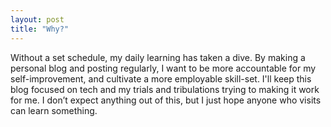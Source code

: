 ```yaml
---
layout: post
title: "Why?"
---
```


Without a set schedule, my daily learning has taken a dive. By making a personal blog and posting regularly, I want to be more accountable for my self-improvement, and cultivate a more employable skill-set. I'll keep this blog focused on tech and my trials and tribulations trying to making it work for me. I don’t expect anything out of this, but I just hope anyone who visits can learn something.
